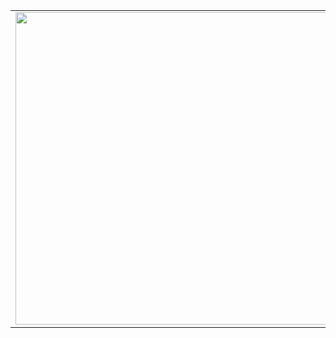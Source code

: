 <table>
<tr>
<td width="600px"><img src="https://s9.gifyu.com/images/code-4.md.gif" heigth="300px" width="600px" height="500px">
 </td>
<td width="400px"; background-color="#1C1E21">
 Olá, meu nome é Lais e sou Desenvolvedora Front end e UI Designer. Estou cursando em Análise e Desenvolvimento de sistemas.  Desde que tivo o primeiro contato com front-end percebi que é onde quero focar meus  estudos, e abranger meus conhecimentos, pretendo estudar as tecnologias mais modernas do mercado e evoluir sempre !.
            <h2 color="blue">
                🔥Habilidades</h2>
            HTML5, CSS3, SASS, Javascript ES6 +, SQL, UI / UX nodeJS.
            <h2>
                🚀Pretendo Aprender</h2>
            ReactJS, React Native, SEO e afins.
            <h2> 📫Quer Falar Comigo?</h2>
   Me mande mensagem em alguma dessas redes sociais abaixo! <br>
 [![Linkedin Badge](https://img.shields.io/badge/-Ronaldo&nbsp;Santana-blue?style=flat-square&logo=Linkedin&logoColor=white&link=https://www.linkedin.com/in/la%C3%ADs-fernanda-32804315a/)](https://www.linkedin.com/in/la%C3%ADs-fernanda-32804315a/) <a href="mailto:laisfernanda2323@gmail.com" alt="Gmail"><img src="https://img.shields.io/badge/-laisfernanda2323@gmail.com-e34c41?style=flat-square&labelColor=e34c41&logo=gmail&logoColor=white&link=ronaldosantana483@gmail.com" /></a>
</div>
</td>
</tr>
</table>
